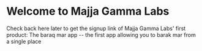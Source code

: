 # Welcome to Majja Gamma Labs

Check back here later to get the signup link of Majja Gamma Labs' first product: The baraq mar app -- the first app allowing you to barak mar from a single place


